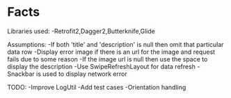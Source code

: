 # Facts
Libraries used:
 -Retrofit2,Dagger2,Butterknife,Glide

Assumptions:
 -If both 'title' and 'description' is null then omit that particular data row
 -Display error image if there is an url for the image and request fails due to some reason
 -If the image url is null then use the space to display the description
 -Use SwipeRefreshLayout for data refresh
 -Snackbar is used to display network error

TODO:
 -Improve LogUtil
 -Add test cases
 -Orientation handling